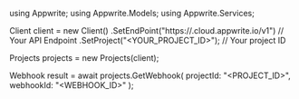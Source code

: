 using Appwrite;
using Appwrite.Models;
using Appwrite.Services;

Client client = new Client()
    .SetEndPoint("https://<REGION>.cloud.appwrite.io/v1") // Your API Endpoint
    .SetProject("<YOUR_PROJECT_ID>"); // Your project ID

Projects projects = new Projects(client);

Webhook result = await projects.GetWebhook(
    projectId: "<PROJECT_ID>",
    webhookId: "<WEBHOOK_ID>"
);